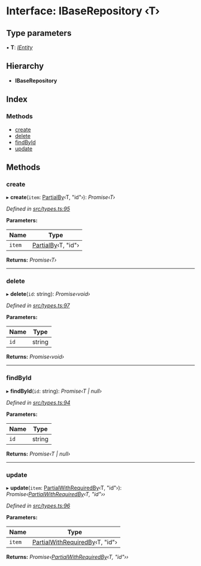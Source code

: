 
# Interface: IBaseRepository ‹**T**›

## Type parameters

▪ **T**: *[IEntity](ientity.md)*

## Hierarchy

* **IBaseRepository**

## Index

### Methods

* [create](ibaserepository.md#create)
* [delete](ibaserepository.md#delete)
* [findById](ibaserepository.md#findbyid)
* [update](ibaserepository.md#update)

## Methods

###  create

▸ **create**(`item`: [PartialBy](../globals.md#partialby)‹T, "id"›): *Promise‹T›*

*Defined in [src/types.ts:95](https://github.com/wovalle/fireorm/blob/ad1a9c5/src/types.ts#L95)*

**Parameters:**

Name | Type |
------ | ------ |
`item` | [PartialBy](../globals.md#partialby)‹T, "id"› |

**Returns:** *Promise‹T›*

___

###  delete

▸ **delete**(`id`: string): *Promise‹void›*

*Defined in [src/types.ts:97](https://github.com/wovalle/fireorm/blob/ad1a9c5/src/types.ts#L97)*

**Parameters:**

Name | Type |
------ | ------ |
`id` | string |

**Returns:** *Promise‹void›*

___

###  findById

▸ **findById**(`id`: string): *Promise‹T | null›*

*Defined in [src/types.ts:94](https://github.com/wovalle/fireorm/blob/ad1a9c5/src/types.ts#L94)*

**Parameters:**

Name | Type |
------ | ------ |
`id` | string |

**Returns:** *Promise‹T | null›*

___

###  update

▸ **update**(`item`: [PartialWithRequiredBy](../globals.md#partialwithrequiredby)‹T, "id"›): *Promise‹[PartialWithRequiredBy](../globals.md#partialwithrequiredby)‹T, "id"››*

*Defined in [src/types.ts:96](https://github.com/wovalle/fireorm/blob/ad1a9c5/src/types.ts#L96)*

**Parameters:**

Name | Type |
------ | ------ |
`item` | [PartialWithRequiredBy](../globals.md#partialwithrequiredby)‹T, "id"› |

**Returns:** *Promise‹[PartialWithRequiredBy](../globals.md#partialwithrequiredby)‹T, "id"››*
